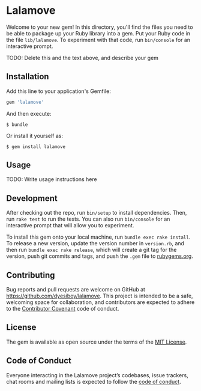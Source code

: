 # Lalamove

Welcome to your new gem! In this directory, you'll find the files you need to be able to package up your Ruby library into a gem. Put your Ruby code in the file `lib/lalamove`. To experiment with that code, run `bin/console` for an interactive prompt.

TODO: Delete this and the text above, and describe your gem

## Installation

Add this line to your application's Gemfile:

```ruby
gem 'lalamove'
```

And then execute:

    $ bundle

Or install it yourself as:

    $ gem install lalamove

## Usage

TODO: Write usage instructions here

## Development

After checking out the repo, run `bin/setup` to install dependencies. Then, run `rake test` to run the tests. You can also run `bin/console` for an interactive prompt that will allow you to experiment.

To install this gem onto your local machine, run `bundle exec rake install`. To release a new version, update the version number in `version.rb`, and then run `bundle exec rake release`, which will create a git tag for the version, push git commits and tags, and push the `.gem` file to [rubygems.org](https://rubygems.org).

## Contributing

Bug reports and pull requests are welcome on GitHub at https://github.com/dyesiboy/lalamove. This project is intended to be a safe, welcoming space for collaboration, and contributors are expected to adhere to the [Contributor Covenant](http://contributor-covenant.org) code of conduct.

## License

The gem is available as open source under the terms of the [MIT License](https://opensource.org/licenses/MIT).

## Code of Conduct

Everyone interacting in the Lalamove project’s codebases, issue trackers, chat rooms and mailing lists is expected to follow the [code of conduct](https://github.com/dyesiboy/lalamove/blob/master/CODE_OF_CONDUCT.md).
